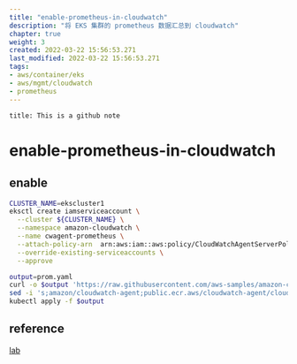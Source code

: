 ```yaml
---
title: "enable-prometheus-in-cloudwatch"
description: "将 EKS 集群的 prometheus 数据汇总到 cloudwatch"
chapter: true
weight: 3
created: 2022-03-22 15:56:53.271
last_modified: 2022-03-22 15:56:53.271
tags: 
- aws/container/eks 
- aws/mgmt/cloudwatch 
- prometheus 
---
```


```ad-attention
title: This is a github note

```

# enable-prometheus-in-cloudwatch

## enable
```sh
CLUSTER_NAME=ekscluster1
eksctl create iamserviceaccount \
  --cluster ${CLUSTER_NAME} \
  --namespace amazon-cloudwatch \
  --name cwagent-prometheus \
  --attach-policy-arn  arn:aws:iam::aws:policy/CloudWatchAgentServerPolicy \
  --override-existing-serviceaccounts \
  --approve

output=prom.yaml
curl -o $output 'https://raw.githubusercontent.com/aws-samples/amazon-cloudwatch-container-insights/latest/k8s-deployment-manifest-templates/deployment-mode/service/cwagent-prometheus/prometheus-eks.yaml'
sed -i 's;amazon/cloudwatch-agent;public.ecr.aws/cloudwatch-agent/cloudwatch-agent;' $output
kubectl apply -f $output

```

## reference
[lab](https://www.eksworkshop.com/advanced/330_servicemesh_using_appmesh/add_nodegroup_fargate/cloudwatch_setup/#enable-prometheus-metrics-in-cloudwatch)


